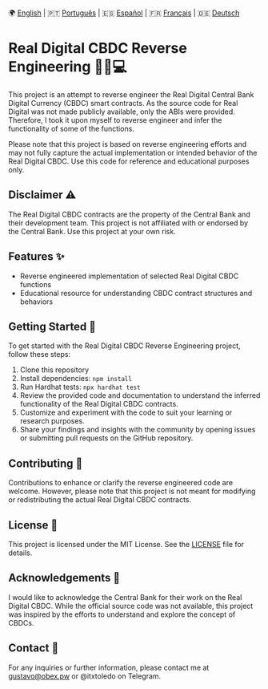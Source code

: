 🌍 [English](README.md) | 🇵🇹 [Português](README.pt.md) | 🇪🇸 [Español](README.es.md) | 🇫🇷 [Français](README.fr.md) | 🇩🇪 [Deutsch](README.de.md)

# Real Digital CBDC Reverse Engineering 🕵️‍♂️💻

This project is an attempt to reverse engineer the Real Digital Central Bank Digital Currency (CBDC) smart contracts. As the source code for Real Digital was not made publicly available, only the ABIs were provided. Therefore, I took it upon myself to reverse engineer and infer the functionality of some of the functions.

Please note that this project is based on reverse engineering efforts and may not fully capture the actual implementation or intended behavior of the Real Digital CBDC. Use this code for reference and educational purposes only.

## Disclaimer ⚠️

The Real Digital CBDC contracts are the property of the Central Bank and their development team. This project is not affiliated with or endorsed by the Central Bank. Use this project at your own risk.

## Features ✨

- Reverse engineered implementation of selected Real Digital CBDC functions
- Educational resource for understanding CBDC contract structures and behaviors

## Getting Started 🚀

To get started with the Real Digital CBDC Reverse Engineering project, follow these steps:

1. Clone this repository
2. Install dependencies: `npm install`
3. Run Hardhat tests: `npx hardhat test`
4. Review the provided code and documentation to understand the inferred functionality of the Real Digital CBDC contracts.
5. Customize and experiment with the code to suit your learning or research purposes.
6. Share your findings and insights with the community by opening issues or submitting pull requests on the GitHub repository.

## Contributing 🤝

Contributions to enhance or clarify the reverse engineered code are welcome. However, please note that this project is not meant for modifying or redistributing the actual Real Digital CBDC contracts.

## License 📝

This project is licensed under the MIT License. See the [LICENSE](LICENSE) file for details.

## Acknowledgements 🙏

I would like to acknowledge the Central Bank for their work on the Real Digital CBDC. While the official source code was not available, this project was inspired by the efforts to understand and explore the concept of CBDCs.

## Contact 📧

For any inquiries or further information, please contact me at gustavo@obex.pw or @itxtoledo on Telegram.